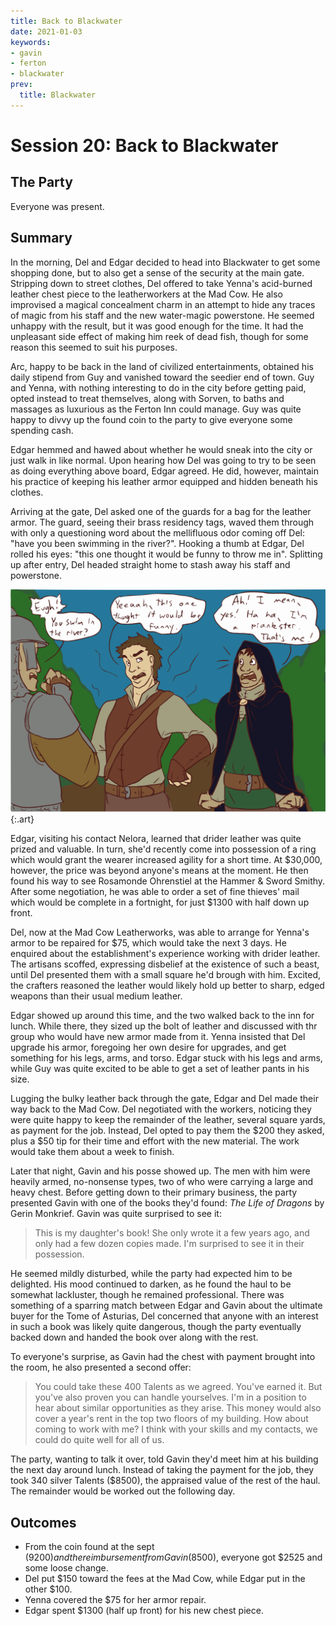 ```yaml
---
title: Back to Blackwater
date: 2021-01-03
keywords:
- gavin
- ferton
- blackwater
prev:
  title: Blackwater
---
```


# Session 20: Back to Blackwater

## The Party

Everyone was present.

## Summary

In the morning, Del and Edgar decided to head into Blackwater to get some shopping done, but to also get a sense of the security at the main gate.
Stripping down to street clothes, Del offered to take Yenna's acid-burned leather chest piece to the leatherworkers at the Mad Cow.
He also improvised a magical concealment charm in an attempt to hide any traces of magic from his staff and the new water-magic powerstone.
He seemed unhappy with the result, but it was good enough for the time.
It had the unpleasant side effect of making him reek of dead fish, though for some reason this seemed to suit his purposes.

Arc, happy to be back in the land of civilized entertainments, obtained his daily stipend from Guy and vanished toward the seedier end of town.
Guy and Yenna, with nothing interesting to do in the city before getting paid, opted instead to treat themselves, along with Sorven, to baths and massages as luxurious as the Ferton Inn could manage.
Guy was quite happy to divvy up the found coin to the party to give everyone some spending cash.

Edgar hemmed and hawed about whether he would sneak into the city or just walk in like normal.
Upon hearing how Del was going to try to be seen as doing everything above board, Edgar agreed.
He did, however, maintain his practice of keeping his leather armor equipped and hidden beneath his clothes.

Arriving at the gate, Del asked one of the guards for a bag for the leather armor.
The guard, seeing their brass residency tags, waved them through with only a questioning word about the mellifluous odor coming off Del: "have you been swimming in the river?".
Hooking a thumb at Edgar, Del rolled his eyes: "this one thought it would be funny to throw me in".
Splitting up after entry, Del headed straight home to stash away his staff and powerstone.

!["This one thought it would be funny"](art/FishyBusiness.svg){:.art}

Edgar, visiting his contact Nelora, learned that drider leather was quite prized and valuable.
In turn, she'd recently come into possession of a ring which would grant the wearer increased agility for a short time.
At $30,000, however, the price was beyond anyone's means at the moment.
He then found his way to see Rosamonde Ohrenstiel at the Hammer & Sword Smithy.
After some negotiation, he was able to order a set of fine thieves' mail which would be complete in a fortnight, for just $1300 with half down up front.

Del, now at the Mad Cow Leatherworks, was able to arrange for Yenna's armor to be repaired for $75, which would take the next 3 days.
He enquired about the establishment's experience working with drider leather.
The artisans scoffed, expressing disbelief at the existence of such a beast, until Del presented them with a small square he'd brough with him.
Excited, the crafters reasoned the leather would likely hold up better to sharp, edged weapons than their usual medium leather.

Edgar showed up around this time, and the two walked back to the inn for lunch.
While there, they sized up the bolt of leather and discussed with thr group who would have new armor made from it.
Yenna insisted that Del upgrade his armor, foregoing her own desire for upgrades, and get something for his legs, arms, and torso.
Edgar stuck with his legs and arms, while Guy was quite excited to be able to get a set of leather pants in his size.

Lugging the bulky leather back through the gate, Edgar and Del made their way back to the Mad Cow.
Del negotiated with the workers, noticing they were quite happy to keep the remainder of the leather, several square yards, as payment for the job.
Instead, Del opted to pay them the $200 they asked, plus a $50 tip for their time and effort with the new material.
The work would take them about a week to finish.

Later that night, Gavin and his posse showed up.
The men with him were heavily armed, no-nonsense types, two of who were carrying a large and heavy chest.
Before getting down to their primary business, the party presented Gavin with one of the books they'd found: _The Life of Dragons_ by Gerin Monkrief.
Gavin was quite surprised to see it:

> This is my daughter's book!
> She only wrote it a few years ago, and only had a few dozen copies made.
> I'm surprised to see it in their possession.

He seemed mildly disturbed, while the party had expected him to be delighted.
His mood continued to darken, as he found the haul to be somewhat lackluster, though he remained professional.
There was something of a sparring match between Edgar and Gavin about the ultimate buyer for the Tome of Asturias, Del concerned that anyone with an interest in such a book was likely quite dangerous, though the party eventually backed down and handed the book over along with the rest.

To everyone's surprise, as Gavin had the chest with payment brought into the room, he also presented a second offer:

> You could take these 400 Talents as we agreed.  You've earned it.
> But you've also proven you can handle yourselves.
> I'm in a position to hear about similar opportunities as they arise.
> This money would also cover a year's rent in the top two floors of my building.
> How about coming to work with me?
> I think with your skills and my contacts, we could do quite well for all of us.

The party, wanting to talk it over, told Gavin they'd meet him at his building the next day around lunch.
Instead of taking the payment for the job, they took 340 silver Talents ($8500), the appraised value of the rest of the haul.
The remainder would be worked out the following day.

## Outcomes

* From the coin found at the sept ($9200) and the reimbursement from Gavin ($8500), everyone got $2525 and some loose change.
* Del put $150 toward the fees at the Mad Cow, while Edgar put in the other $100.
* Yenna covered the $75 for her armor repair.
* Edgar spent $1300 (half up front) for his new chest piece.
